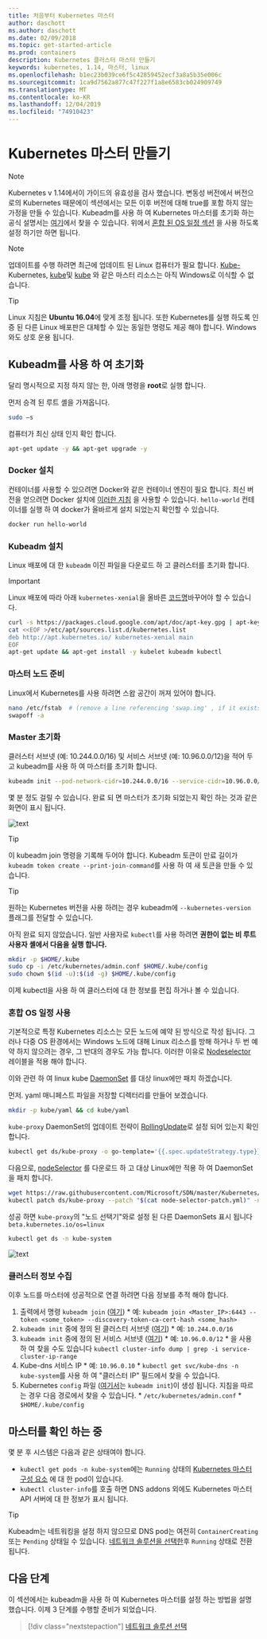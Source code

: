 ```yaml
---
title: 처음부터 Kubernetes 마스터
author: daschott
ms.author: daschott
ms.date: 02/09/2018
ms.topic: get-started-article
ms.prod: containers
description: Kubernetes 클러스터 마스터 만들기
keywords: kubernetes, 1.14, 마스터, linux
ms.openlocfilehash: b1ec23b039ce6f5c42859452ecf3a8a5b35e006c
ms.sourcegitcommit: 1ca9d7562a877c47f227f1a8e6583cb024909749
ms.translationtype: MT
ms.contentlocale: ko-KR
ms.lasthandoff: 12/04/2019
ms.locfileid: "74910423"
---
```

# <a name="creating-a-kubernetes-master"></a>Kubernetes 마스터 만들기 #
> [!NOTE]
> Kubernetes v 1.14에서이 가이드의 유효성을 검사 했습니다. 변동성 버전에서 버전으로의 Kubernetes 때문에이 섹션에서는 모든 이후 버전에 대해 true를 포함 하지 않는 가정을 만들 수 있습니다. Kubeadm를 사용 하 여 Kubernetes 마스터를 초기화 하는 공식 설명서는 [여기](https://kubernetes.io/docs/setup/independent/install-kubeadm/)에서 찾을 수 있습니다. 위에서 [혼합 된 OS 일정 섹션](#enable-mixed-os-scheduling) 을 사용 하도록 설정 하기만 하면 됩니다.

> [!NOTE]  
> 업데이트를 수행 하려면 최근에 업데이트 된 Linux 컴퓨터가 필요 합니다. [Kube-](https://kubernetes.io/docs/concepts/services-networking/dns-pod-service/)Kubernetes, [kube](https://kubernetes.io/docs/reference/command-line-tools-reference/kube-scheduler/)및 [kube](https://kubernetes.io/docs/reference/command-line-tools-reference/kube-apiserver/) 와 같은 마스터 리소스는 아직 Windows로 이식할 수 없습니다. 

> [!tip]
> Linux 지침은 **Ubuntu 16.04**에 맞게 조정 됩니다. 또한 Kubernetes를 실행 하도록 인증 된 다른 Linux 배포판은 대체할 수 있는 동일한 명령도 제공 해야 합니다. Windows와도 상호 운용 됩니다.


## <a name="initialization-using-kubeadm"></a>Kubeadm를 사용 하 여 초기화 ##
달리 명시적으로 지정 하지 않는 한, 아래 명령을 **root**로 실행 합니다.

먼저 승격 된 루트 셸을 가져옵니다.

```bash
sudo –s
```

컴퓨터가 최신 상태 인지 확인 합니다.

```bash
apt-get update -y && apt-get upgrade -y
```

### <a name="install-docker"></a>Docker 설치 ###
컨테이너를 사용할 수 있으려면 Docker와 같은 컨테이너 엔진이 필요 합니다. 최신 버전을 얻으려면 Docker 설치에 [이러한 지침](https://docs.docker.com/install/linux/docker-ce/ubuntu/) 을 사용할 수 있습니다. `hello-world` 컨테이너를 실행 하 여 docker가 올바르게 설치 되었는지 확인할 수 있습니다.

```bash
docker run hello-world
```

### <a name="install-kubeadm"></a>Kubeadm 설치 ###
Linux 배포에 대 한 `kubeadm` 이진 파일을 다운로드 하 고 클러스터를 초기화 합니다.

> [!Important]  
> Linux 배포에 따라 아래 `kubernetes-xenial`을 올바른 [코드명](https://wiki.ubuntu.com/Releases)바꾸어야 할 수 있습니다.

```bash
curl -s https://packages.cloud.google.com/apt/doc/apt-key.gpg | apt-key add -
cat <<EOF >/etc/apt/sources.list.d/kubernetes.list
deb http://apt.kubernetes.io/ kubernetes-xenial main
EOF
apt-get update && apt-get install -y kubelet kubeadm kubectl 
```

### <a name="prepare-the-master-node"></a>마스터 노드 준비 ###
Linux에서 Kubernetes를 사용 하려면 스왑 공간이 꺼져 있어야 합니다.

```bash
nano /etc/fstab  # (remove a line referencing 'swap.img' , if it exists)
swapoff -a 
```

### <a name="initialize-master"></a>Master 초기화 ###
클러스터 서브넷 (예: 10.244.0.0/16) 및 서비스 서브넷 (예: 10.96.0.0/12)을 적어 두고 kubeadm를 사용 하 여 마스터를 초기화 합니다.

```bash
kubeadm init --pod-network-cidr=10.244.0.0/16 --service-cidr=10.96.0.0/12
```

몇 분 정도 걸릴 수 있습니다. 완료 되 면 마스터가 초기화 되었는지 확인 하는 것과 같은 화면이 표시 됩니다.

![text](media/kubeadm-init.png)

> [!tip]
> 이 kubeadm join 명령을 기록해 두어야 합니다. Kubeadm 토큰이 만료 길이가 `kubeadm token create --print-join-command`를 사용 하 여 새 토큰을 만들 수 있습니다.

> [!tip]
> 원하는 Kubernetes 버전을 사용 하려는 경우 kubeadm에 `--kubernetes-version` 플래그를 전달할 수 있습니다.

아직 완료 되지 않았습니다. 일반 사용자로 `kubectl`를 사용 하려면  __**권한이 없는 비 루트 사용자 셸에서** 다음을 실행 합니다.__

```bash
mkdir -p $HOME/.kube
sudo cp -i /etc/kubernetes/admin.conf $HOME/.kube/config
sudo chown $(id -u):$(id -g) $HOME/.kube/config
```
이제 kubectl을 사용 하 여 클러스터에 대 한 정보를 편집 하거나 볼 수 있습니다.

### <a name="enable-mixed-os-scheduling"></a>혼합 OS 일정 사용 ###
기본적으로 특정 Kubernetes 리소스는 모든 노드에 예약 된 방식으로 작성 됩니다. 그러나 다중 OS 환경에서는 Windows 노드에 대해 Linux 리소스를 방해 하거나 두 번 예약 하지 않으려는 경우, 그 반대의 경우도 가능 합니다. 이러한 이유로 [Nodeselector](https://kubernetes.io/docs/concepts/configuration/assign-pod-node/#nodeselector) 레이블을 적용 해야 합니다. 

이와 관련 하 여 linux kube [DaemonSet](https://kubernetes.io/docs/concepts/workloads/controllers/daemonset/) 를 대상 linux에만 패치 하겠습니다.

먼저. yaml 매니페스트 파일을 저장할 디렉터리를 만들어 보겠습니다.
```bash
mkdir -p kube/yaml && cd kube/yaml
```

`kube-proxy` DaemonSet의 업데이트 전략이 [RollingUpdate](https://kubernetes.io/docs/tasks/manage-daemon/update-daemon-set/)로 설정 되어 있는지 확인 합니다.

```bash
kubectl get ds/kube-proxy -o go-template='{{.spec.updateStrategy.type}}{{"\n"}}' --namespace=kube-system
```

다음으로, [nodeSelector](https://github.com/Microsoft/SDN/tree/master/Kubernetes/flannel/l2bridge/manifests/node-selector-patch.yml) 를 다운로드 하 고 대상 Linux에만 적용 하 여 DaemonSet을 패치 합니다.

```bash
wget https://raw.githubusercontent.com/Microsoft/SDN/master/Kubernetes/flannel/l2bridge/manifests/node-selector-patch.yml
kubectl patch ds/kube-proxy --patch "$(cat node-selector-patch.yml)" -n=kube-system
```

성공 하면 `kube-proxy`의 "노드 선택기"와로 설정 된 다른 DaemonSets 표시 됩니다 `beta.kubernetes.io/os=linux`

```bash
kubectl get ds -n kube-system
```

![text](media/kube-proxy-ds.png)

### <a name="collect-cluster-information"></a>클러스터 정보 수집 ###
이후 노드를 마스터에 성공적으로 연결 하려면 다음 정보를 추적 해야 합니다.
  1. 출력에서 명령 `kubeadm join` ([여기](#initialize-master))
    * 예: `kubeadm join <Master_IP>:6443 --token <some_token> --discovery-token-ca-cert-hash <some_hash>`
  2. `kubeadm init` 중에 정의 된 클러스터 서브넷 ([여기](#initialize-master))
    * 예: `10.244.0.0/16`
  3. `kubeadm init` 중에 정의 된 서비스 서브넷 ([여기](#initialize-master))
    * 예: `10.96.0.0/12`
    * 을 사용 하 여 찾을 수도 있습니다 `kubectl cluster-info dump | grep -i service-cluster-ip-range`
  4. Kube-dns 서비스 IP 
    * 예: `10.96.0.10`
    * `kubectl get svc/kube-dns -n kube-system`를 사용 하 여 "클러스터 IP" 필드에서 찾을 수 있습니다.
  5. Kubernetes `config` 파일 ([여기서](#initialize-master)는 `kubeadm init`)이 생성 됩니다. 지침을 따르는 경우 다음 경로에서 찾을 수 있습니다.
    * `/etc/kubernetes/admin.conf`
    * `$HOME/.kube/config`

## <a name="verifying-the-master"></a>마스터를 확인 하는 중 ##
몇 분 후 시스템은 다음과 같은 상태여야 합니다.

  - `kubectl get pods -n kube-system`에는 `Running` 상태의 [Kubernetes 마스터 구성 요소](https://kubernetes.io/docs/concepts/overview/components/#master-components) 에 대 한 pod이 있습니다.
  - `kubectl cluster-info`를 호출 하면 DNS addons 외에도 Kubernetes 마스터 API 서버에 대 한 정보가 표시 됩니다.
  
> [!tip]
> Kubeadm는 네트워킹을 설정 하지 않으므로 DNS pod는 여전히 `ContainerCreating` 또는 `Pending` 상태일 수 있습니다. [네트워크 솔루션을 선택한](./network-topologies.md)후 `Running` 상태로 전환 됩니다.

## <a name="next-steps"></a>다음 단계 ## 
이 섹션에서는 kubeadm을 사용 하 여 Kubernetes 마스터를 설정 하는 방법을 설명 했습니다. 이제 3 단계를 수행할 준비가 되었습니다.

> [!div class="nextstepaction"]
> [네트워크 솔루션 선택](./network-topologies.md)
